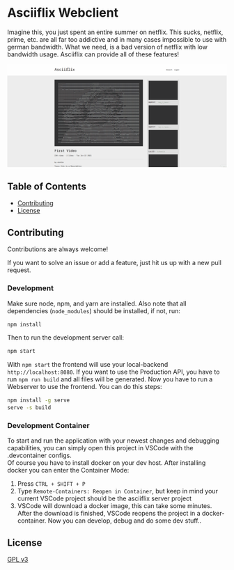 
# Asciiflix Webclient

Imagine this, you just spent an entire summer on netflix. 
This sucks, netflix, prime, etc. are all far too addictive and in many cases impossible to use with german bandwidth.
What we need, is a bad version of netflix with low bandwidth usage. 
Asciiflix can provide all of these features!

![](./.github/images/Asciiflix_showcase.gif)

## Table of Contents
- [Contributing](#contributing) 
- [License](#license)

## Contributing

Contributions are always welcome!

If you want to solve an issue or add a feature, just hit us up with a new pull request.

### Development

Make sure node, npm, and yarn are installed.
Also note that all dependencies (``node_modules``) should be installed, if not, run:
```bash
npm install
```

Then to run the development server call:

```bash
npm start
```

With ``npm start`` the frontend will use your local-backend ``http://localhost:8080``. If you want to use the Production API, you have to run ``npm run build`` and all files will be generated. Now you have to run a Webserver to use the frontend.
You can do this steps:
````bash
npm install -g serve
serve -s build
````

### Development Container

To start and run the application with your newest changes and debugging capabilities, you can simply open this project in VSCode with the .devcontainer configs. <br>
Of course you have to install docker on your dev host. After installing docker you can enter the Container Mode:

1. Press `CTRL + SHIFT + P`
2. Type `Remote-Containers: Reopen in Container`, but keep in mind your current VSCode project should be the asciiflix server project
3. VSCode will download a docker image, this can take some minutes. After the download is finished, VSCode reopens the project in a docker-container. Now you can develop, debug and do some dev stuff..
## License

[GPL v3](https://www.gnu.org/licenses/gpl-3.0.en.html)
